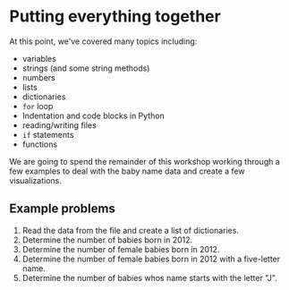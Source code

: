 Putting everything together
===========================
At this point, we've covered many topics including:

* variables
* strings (and some string methods)
* numbers
* lists
* dictionaries
* `for` loop
* Indentation and code blocks in Python
* reading/writing files
* `if` statements
* functions

We are going to spend the remainder of this workshop working through a few examples to deal with the baby name data and create a few visualizations.


Example problems
----------------
1. Read the data from the file and create a list of dictionaries.
2. Determine the number of babies born in 2012.
3. Determine the number of female babies born in 2012.
4. Determine the number of female babies born in 2012 with a five-letter name.
5. Determine the number of babies whos name starts with the letter "J".
